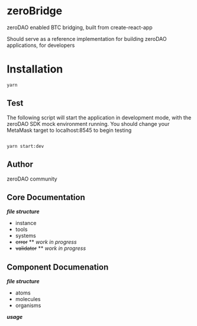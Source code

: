 # zeroBridge

zeroDAO enabled BTC bridging, built from create-react-app

Should serve as a reference implementation for building zeroDAO applications, for developers

# Installation

```shell
yarn
```

## Test


The following script will start the application in development mode, with the zeroDAO SDK mock environment running. You should change your MetaMask target to localhost:8545 to begin testing

```shell

yarn start:dev

```

## Author

zeroDAO community

## Core Documentation


**_file structure_**

- instance
- tools
- systems 
- ~~error~~ ** _work in progress_
- ~~validator~~ ** _work in progress_


## Component Documenation

**_file structure_** 

- atoms
- molecules
- organisms




**_usage_**

